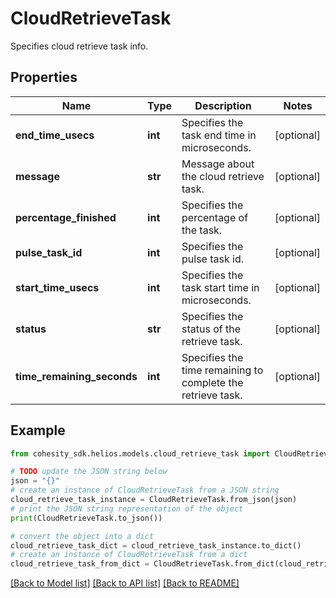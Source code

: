 # CloudRetrieveTask

Specifies cloud retrieve task info.

## Properties

Name | Type | Description | Notes
------------ | ------------- | ------------- | -------------
**end_time_usecs** | **int** | Specifies the task end time in microseconds. | [optional] 
**message** | **str** | Message about the cloud retrieve task. | [optional] 
**percentage_finished** | **int** | Specifies the percentage of the task. | [optional] 
**pulse_task_id** | **int** | Specifies the pulse task id. | [optional] 
**start_time_usecs** | **int** | Specifies the task start time in microseconds. | [optional] 
**status** | **str** | Specifies the status of the retrieve task. | [optional] 
**time_remaining_seconds** | **int** | Specifies the time remaining to complete the retrieve task. | [optional] 

## Example

```python
from cohesity_sdk.helios.models.cloud_retrieve_task import CloudRetrieveTask

# TODO update the JSON string below
json = "{}"
# create an instance of CloudRetrieveTask from a JSON string
cloud_retrieve_task_instance = CloudRetrieveTask.from_json(json)
# print the JSON string representation of the object
print(CloudRetrieveTask.to_json())

# convert the object into a dict
cloud_retrieve_task_dict = cloud_retrieve_task_instance.to_dict()
# create an instance of CloudRetrieveTask from a dict
cloud_retrieve_task_from_dict = CloudRetrieveTask.from_dict(cloud_retrieve_task_dict)
```
[[Back to Model list]](../README.md#documentation-for-models) [[Back to API list]](../README.md#documentation-for-api-endpoints) [[Back to README]](../README.md)


